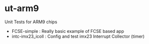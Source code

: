 ut-arm9
=======

Unit Tests for ARM9 chips

 - FCSE-simple : Really basic example of FCSE based app
 - intc-imx23_icoll : Config and test imx23 Interrupt Collector (timer)
